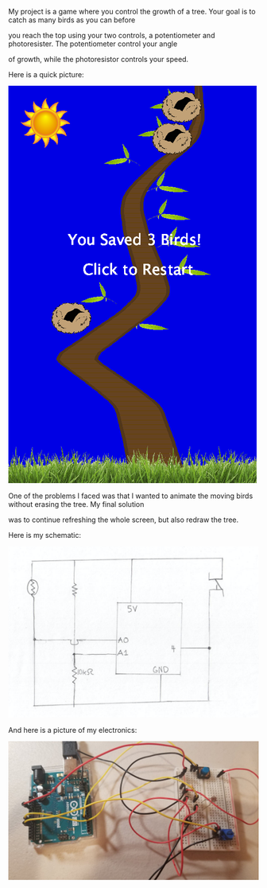 My project is a game where you control the growth of a tree. Your goal is to catch as many birds as you can before

you reach the top using your two controls, a potentiometer and photoresister. The potentiometer control your angle

of growth, while the photoresistor controls your speed.

Here is a quick picture:

![](FinalProjectPicture.png)

One of the problems I faced was that I wanted to animate the moving birds without erasing the tree. My final solution

was to continue refreshing the whole screen, but also redraw the tree.

Here is my schematic:

![](finalSchematic.png)

And here is a picture of my electronics:

![](electronics.jpg)
